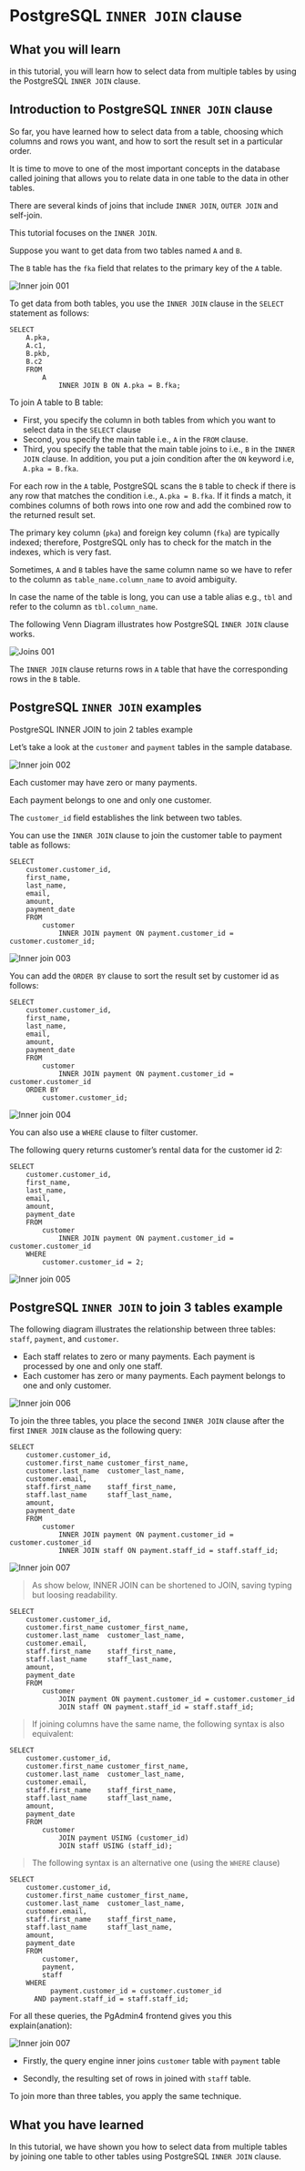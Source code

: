 # PostgreSQL `INNER JOIN` clause

## What you will learn

in this tutorial, you will learn how to select data from multiple tables by using the PostgreSQL `INNER JOIN` clause.

## Introduction to PostgreSQL `INNER JOIN` clause

So far, you have learned how to select data from a table, choosing which columns and rows you want, and how to sort the 
result set in a particular order.

It is time to move to one of the most important concepts in the database called joining that allows you to relate data 
in one table to the data in other tables. 

There are several kinds of joins that include `INNER JOIN`, `OUTER JOIN` and self-join. 

This tutorial focuses on the `INNER JOIN`.

Suppose you want to get data from two tables named `A` and `B`. 

The `B` table has the `fka` field that relates to the primary key of the `A` table.

![Inner join 001](../images/inner_join_001.png)

To get data from both tables, you use the `INNER JOIN` clause in the `SELECT` statement as follows:

    SELECT
        A.pka,
        A.c1,
        B.pkb,
        B.c2
        FROM
            A
                INNER JOIN B ON A.pka = B.fka;
                
To join A table to B table:

- First, you specify the column in both tables from which you want to select data in the `SELECT` clause
- Second, you specify the main table i.e., `A` in the `FROM` clause.
- Third, you specify the table that the main table joins to i.e., `B` in the `INNER JOIN` clause. In addition, you put 
a join condition after the `ON` keyword i.e, `A.pka = B.fka`.

For each row in the `A` table, PostgreSQL scans the `B` table to check if there is any row that matches the condition 
i.e., `A.pka = B.fka`. If it finds a match, it combines columns of both rows into one row and add the combined row to 
the returned result set.

The primary key column (`pka`) and foreign key column (`fka`) are typically indexed; therefore, PostgreSQL only has to 
check for the match in the indexes, which is very fast.

Sometimes, `A` and `B` tables have the same column name so we have to refer to the column as `table_name.column_name` 
to avoid ambiguity. 

In case the name of the table is long, you can use a table alias e.g., `tbl` and refer to the column as 
`tbl.column_name`.

The following Venn Diagram illustrates how PostgreSQL `INNER JOIN` clause works.

![Joins 001](../images/joins_004.png)

The `INNER JOIN` clause returns rows in `A` table that have the corresponding rows in the `B` table.

## PostgreSQL `INNER JOIN` examples

PostgreSQL INNER JOIN to join 2 tables example

Let’s take a look at the `customer` and `payment` tables in the sample database.

![Inner join 002](../images/inner_join_002.png)

Each customer may have zero or many payments. 

Each payment belongs to one and only one customer. 

The `customer_id` field establishes the link between two tables.

You can use the `INNER JOIN` clause to join the customer table to payment table as follows:

    SELECT
        customer.customer_id,
        first_name,
        last_name,
        email,
        amount,
        payment_date
        FROM
            customer
                INNER JOIN payment ON payment.customer_id = customer.customer_id;
                
![Inner join 003](../images/inner_join_003.png)

You can add the `ORDER BY` clause to sort the result set by customer id as follows:

    SELECT
        customer.customer_id,
        first_name,
        last_name,
        email,
        amount,
        payment_date
        FROM
            customer
                INNER JOIN payment ON payment.customer_id = customer.customer_id
        ORDER BY
            customer.customer_id;
            
![Inner join 004](../images/inner_join_004.png)

You can also use a `WHERE` clause to filter customer. 

The following query returns customer’s rental data for the customer id 2:

    SELECT
        customer.customer_id,
        first_name,
        last_name,
        email,
        amount,
        payment_date
        FROM
            customer
                INNER JOIN payment ON payment.customer_id = customer.customer_id
        WHERE
            customer.customer_id = 2;
            
![Inner join 005](../images/inner_join_005.png)

## PostgreSQL `INNER JOIN` to join 3 tables example

The following diagram illustrates the relationship between three tables: `staff`, `payment`, and `customer`.

- Each staff relates to zero or many payments. Each payment is processed by one and only one staff.
- Each customer has zero or many payments. Each payment belongs to one and only customer.

![Inner join 006](../images/inner_join_006.png)

To join the three tables, you place the second `INNER JOIN` clause after the first `INNER JOIN` clause as the following 
query:

    SELECT
        customer.customer_id,
        customer.first_name customer_first_name,
        customer.last_name  customer_last_name,
        customer.email,
        staff.first_name    staff_first_name,
        staff.last_name     staff_last_name,
        amount,
        payment_date
        FROM
            customer
                INNER JOIN payment ON payment.customer_id = customer.customer_id
                INNER JOIN staff ON payment.staff_id = staff.staff_id;
                
![Inner join 007](../images/inner_join_007.png)

>As show below, INNER JOIN can be shortened to JOIN, saving typing but loosing readability.

    SELECT
        customer.customer_id,
        customer.first_name customer_first_name,
        customer.last_name  customer_last_name,
        customer.email,
        staff.first_name    staff_first_name,
        staff.last_name     staff_last_name,
        amount,
        payment_date
        FROM
            customer
                JOIN payment ON payment.customer_id = customer.customer_id
                JOIN staff ON payment.staff_id = staff.staff_id;
                
>If joining columns have the same name, the following syntax is also equivalent:

    SELECT
        customer.customer_id,
        customer.first_name customer_first_name,
        customer.last_name  customer_last_name,
        customer.email,
        staff.first_name    staff_first_name,
        staff.last_name     staff_last_name,
        amount,
        payment_date
        FROM
            customer
                JOIN payment USING (customer_id)
                JOIN staff USING (staff_id);
                
>The following syntax is an alternative one (using the `WHERE` clause)

    SELECT
        customer.customer_id,
        customer.first_name customer_first_name,
        customer.last_name  customer_last_name,
        customer.email,
        staff.first_name    staff_first_name,
        staff.last_name     staff_last_name,
        amount,
        payment_date
        FROM
            customer,
            payment,
            staff
        WHERE
              payment.customer_id = customer.customer_id
          AND payment.staff_id = staff.staff_id;
          
For all these queries, the PgAdmin4 frontend gives you this explain(anation):

![Inner join 007](../images/inner_join_008.png)

- Firstly, the query engine inner joins `customer` table with `payment` table

- Secondly, the resulting set of rows in joined with `staff` table.

To join more than three tables, you apply the same technique.

## What you have learned

In this tutorial, we have shown you how to select data from multiple tables by joining one table to other tables using 
PostgreSQL `INNER JOIN` clause.